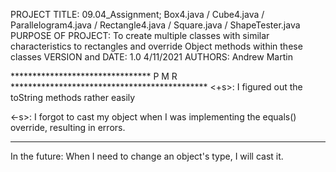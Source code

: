 PROJECT TITLE: 09.04_Assignment; Box4.java / Cube4.java / Parallelogram4.java / 
                    Rectangle4.java / Square.java / ShapeTester.java
PURPOSE OF PROJECT: To create multiple classes with similar characteristics to 
                        rectangles and override Object methods within these classes
VERSION and DATE: 1.0 4/11/2021
AUTHORS: Andrew Martin

******************************** P M R *********************************************
<+s>: I figured out the toString methods rather easily
      
<-s>: I forgot to cast my object when I was implementing the equals() override, 
        resulting in errors.
************************************************************************************
In the future: When I need to change an object's type, I will cast it.